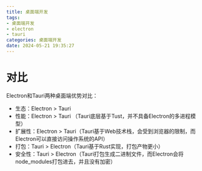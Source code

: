 ```yaml
---
title: 桌面端开发
tags: 
- 桌面端开发
- electron
- tauri
categories: 桌面端开发
date: 2024-05-21 19:35:27
---
```






# 对比

Electron和Tauri两种桌面端优势对比：

- 生态：Electron > Tauri
- 性能：Electron > Tauri （Tauri底层基于Tust，并不具备Electron的多进程模型）
- 扩展性：Electron > Tauri（Tauri基于Web技术栈，会受到浏览器的限制，而Electron可以直接访问操作系统的API）
- 打包：Tauri > Electron（Tauri基于Rust实现，打包产物更小）
- 安全性：Tauri > Electron（Tauri打包生成二进制文件，而Electron会将node_modules打包进去，并且没有加密）

